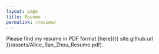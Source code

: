 ```yaml
---
layout: page
title: Resume
permalink: /resume/
---
```

Please find my resume in PDF format [here]({{ site.github.url }}/assets/Alice_Ran_Zhou_Resume.pdf).

